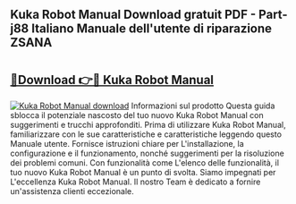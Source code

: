 ## Kuka Robot Manual Download gratuit PDF - Part-j88 Italiano Manuale dell'utente di riparazione ZSANA

# <h2><a href="http://dfbpmz.blite.top/?on=Kuka+Robot+Manual">🔗Download 👉🔴 Kuka Robot Manual</a></h2>

[![Kuka Robot Manual download](https://i.imgur.com/lujVjoI.png)](http://dfbpmz.blite.top/?on=Kuka+Robot+Manual)
Informazioni sul prodotto Questa guida sblocca il potenziale nascosto del tuo nuovo Kuka Robot Manual con suggerimenti e trucchi approfonditi. Prima di utilizzare Kuka Robot Manual, familiarizzare con le sue caratteristiche e caratteristiche leggendo questo Manuale utente. Fornisce istruzioni chiare per L'installazione, la configurazione e il funzionamento, nonché suggerimenti per la risoluzione dei problemi comuni. Con funzionalità come L'elenco delle funzionalità, il tuo nuovo Kuka Robot Manual è un punto di svolta. Siamo impegnati per L'eccellenza Kuka Robot Manual. Il nostro Team è dedicato a fornire un'assistenza clienti eccezionale.
